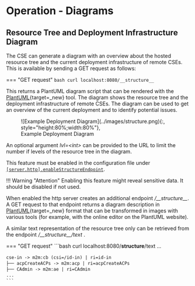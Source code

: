 # Operation - Diagrams


## Resource Tree and Deployment Infrastructure Diagram

The CSE can generate a diagram with an overview about the hosted resource tree and the current deployment infrastructure of remote CSEs.
This is available by sending a GET request as follows:

=== "GET request"
	```bash
	curl localhost:8080/__structure__
	```

This returns a PlantUML diagram script that can be rendered with the [PlantUML](https://plantuml.com){target=_new} tool. The diagram shows the resource tree and the deployment infrastructure of remote CSEs. The diagram can be used to get an overview of the current deployment and to identify potential issues.

<figure markdown="1">
![Example Deployment Diagram](../images/structure.png){:, style="height:80%;width:80%"},
<figcaption>Example Deployment Diagram</figcaption>
</figure>

An optional argument *lvl=&lt;int>* can be provided to the URL to limit the number if levels of the resource tree in the diagram.

This feature must be enabled in the configuration file under [`[server.http].enableStructureEndpoint`](../setup/Configuration-http.md#general-settings). 


!!! Warning "Attention"
	Enabling this feature might reveal sensitive data. It should be disabled if not used.

When enabled the http server creates an additional endpoint */\_\_structure__*. A GET request to that endpoint returns a diagram description in [PlantUML](https://plantuml.com){target=_new} format that can be transformed in images with various tools (for example, with the online editor on the PlantUML website). 

A similar text representation of the resource tree only can be retrieved from the endpoint */\_\_structure__/text* .

=== "GET request"
	```bash
	curl localhost:8080/__structure__/text
	...

	cse-in -> m2m:cb (csi=/id-in) | ri=id-in
	├── acpCreateACPs -> m2m:acp | ri=acpCreateACPs
	├── CAdmin -> m2m:ae | ri=CAdmin
	...
	``` 

